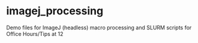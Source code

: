 # imagej_processing
Demo files for ImageJ (headless) macro processing and SLURM scripts for Office Hours/Tips at 12 
